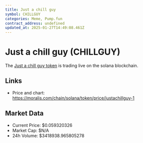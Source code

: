 ```yaml
---
title: Just a chill guy
symbol: CHILLGUY
categories: Meme, Pump.fun
contract_address: undefined
updated_at: 2025-01-27T14:49:08.461Z
---
```


# Just a chill guy (CHILLGUY)
The [Just a chill guy token](https://moralis.com/chain/solana/token/price/justachillguy-1) is trading live on the solana blockchain.

## Links
- Price and chart: https://moralis.com/chain/solana/token/price/justachillguy-1

## Market Data
- Current Price: $0.059320326
- Market Cap: $N/A
- 24h Volume: $3418938.965805278
